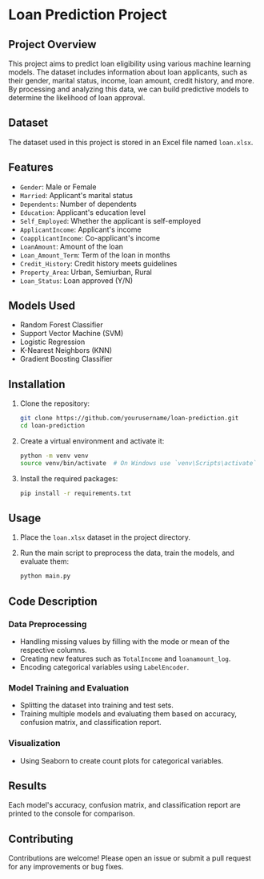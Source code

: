 # Loan Prediction Project

## Project Overview
This project aims to predict loan eligibility using various machine learning models. The dataset includes information about loan applicants, such as their gender, marital status, income, loan amount, credit history, and more. By processing and analyzing this data, we can build predictive models to determine the likelihood of loan approval.

## Dataset
The dataset used in this project is stored in an Excel file named `loan.xlsx`.

## Features
- `Gender`: Male or Female
- `Married`: Applicant's marital status
- `Dependents`: Number of dependents
- `Education`: Applicant's education level
- `Self_Employed`: Whether the applicant is self-employed
- `ApplicantIncome`: Applicant's income
- `CoapplicantIncome`: Co-applicant's income
- `LoanAmount`: Amount of the loan
- `Loan_Amount_Term`: Term of the loan in months
- `Credit_History`: Credit history meets guidelines
- `Property_Area`: Urban, Semiurban, Rural
- `Loan_Status`: Loan approved (Y/N)

## Models Used
- Random Forest Classifier
- Support Vector Machine (SVM)
- Logistic Regression
- K-Nearest Neighbors (KNN)
- Gradient Boosting Classifier

## Installation
1. Clone the repository:
    ```sh
    git clone https://github.com/yourusername/loan-prediction.git
    cd loan-prediction
    ```

2. Create a virtual environment and activate it:
    ```sh
    python -m venv venv
    source venv/bin/activate  # On Windows use `venv\Scripts\activate`
    ```

3. Install the required packages:
    ```sh
    pip install -r requirements.txt
    ```

## Usage
1. Place the `loan.xlsx` dataset in the project directory.

2. Run the main script to preprocess the data, train the models, and evaluate them:
    ```sh
    python main.py
    ```

## Code Description
### Data Preprocessing
- Handling missing values by filling with the mode or mean of the respective columns.
- Creating new features such as `TotalIncome` and `loanamount_log`.
- Encoding categorical variables using `LabelEncoder`.

### Model Training and Evaluation
- Splitting the dataset into training and test sets.
- Training multiple models and evaluating them based on accuracy, confusion matrix, and classification report.

### Visualization
- Using Seaborn to create count plots for categorical variables.

## Results
Each model's accuracy, confusion matrix, and classification report are printed to the console for comparison.

## Contributing
Contributions are welcome! Please open an issue or submit a pull request for any improvements or bug fixes.


